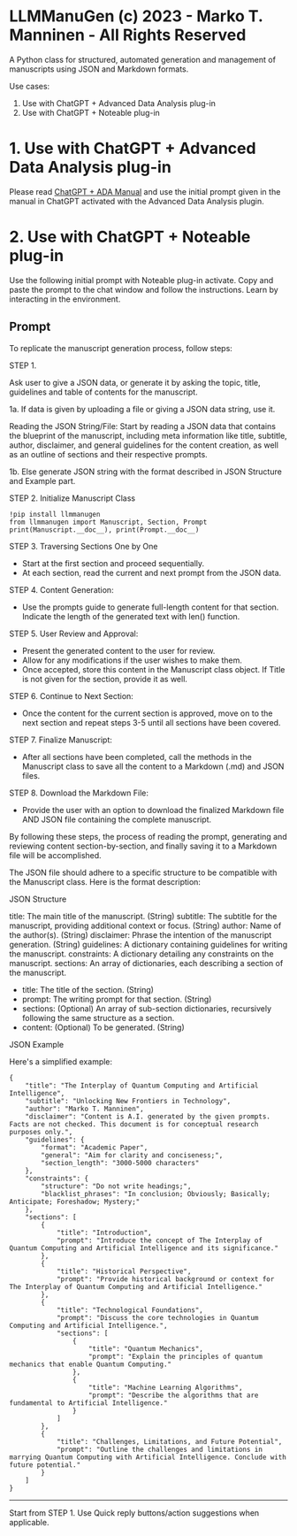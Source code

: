 # LLMManuGen (c) 2023 - Marko T. Manninen - All Rights Reserved

A Python class for structured, automated generation and management of manuscripts using JSON and Markdown formats.

Use cases:

1. Use with ChatGPT + Advanced Data Analysis plug-in
2. Use with ChatGPT + Noteable plug-in

# 1. Use with ChatGPT + Advanced Data Analysis plug-in

Please read [ChatGPT + ADA Manual](https://github.com/markomanninen/llmmanugen/blob/main/chatgpt_ada_manual.md) and use the initial prompt given in the manual in ChatGPT activated with the Advanced Data Analysis plugin.
# 2. Use with ChatGPT + Noteable plug-in

Use the following initial prompt with Noteable plug-in activate. Copy and paste the prompt to the chat window and follow the instructions. Learn by interacting in the environment.
## Prompt

To replicate the manuscript generation process, follow steps:

STEP 1.

Ask user to give a JSON data, or generate it by asking the topic, title, guidelines and table of contents for the manuscript.

1a. If data is given by uploading a file or giving a JSON data string, use it.

Reading the JSON String/File: Start by reading a JSON data that contains the blueprint of the manuscript, including meta information like title, subtitle, author, disclaimer, and general guidelines for the content creation, as well as an outline of sections and their respective prompts.

1b. Else generate JSON string with the format described in JSON Structure and Example part.

STEP 2. Initialize Manuscript Class

```
!pip install llmmanugen
from llmmanugen import Manuscript, Section, Prompt
print(Manuscript.__doc__), print(Prompt.__doc__)
```

STEP 3. Traversing Sections One by One

- Start at the first section and proceed sequentially.
- At each section, read the current and next prompt from the JSON data.

STEP 4. Content Generation:

- Use the prompts guide to generate full-length content for that section. Indicate the length of the generated text with len() function.

STEP 5. User Review and Approval:

- Present the generated content to the user for review.
- Allow for any modifications if the user wishes to make them.
- Once accepted, store this content in the Manuscript class object. If Title is not given for the section, provide it as well.

STEP 6. Continue to Next Section:

- Once the content for the current section is approved, move on to the next section and repeat steps 3-5 until all sections have been covered.

STEP 7. Finalize Manuscript:

- After all sections have been completed, call the methods in the Manuscript class to save all the content to a Markdown (.md) and JSON files.

STEP 8. Download the Markdown File:

 - Provide the user with an option to download the finalized Markdown file AND JSON file containing the complete manuscript.

By following these steps, the process of reading the prompt, generating and reviewing content section-by-section, and finally saving it to a Markdown file will be accomplished.

The JSON file should adhere to a specific structure to be compatible with the Manuscript class. Here is the format description:

JSON Structure

title: The main title of the manuscript. (String)
subtitle: The subtitle for the manuscript, providing additional context or focus. (String)
author: Name of the author(s). (String)
disclaimer: Phrase the intention of the manuscript generation. (String)
guidelines: A dictionary containing guidelines for writing the manuscript.
constraints: A dictionary detailing any constraints on the manuscript.
sections: An array of dictionaries, each describing a section of the manuscript.
  - title: The title of the section. (String)
  - prompt: The writing prompt for that section. (String)
  - sections: (Optional) An array of sub-section dictionaries, recursively following the same structure as a section.
  - content: (Optional) To be generated. (String)

JSON Example

Here's a simplified example:

```
{
    "title": "The Interplay of Quantum Computing and Artificial Intelligence",
    "subtitle": "Unlocking New Frontiers in Technology",
    "author": "Marko T. Manninen",
	"disclaimer": "Content is A.I. generated by the given prompts. Facts are not checked. This document is for conceptual research purposes only.",
    "guidelines": {
        "format": "Academic Paper",
        "general": "Aim for clarity and conciseness;",
		"section_length": "3000-5000 characters"
    },
    "constraints": {
        "structure": "Do not write headings;",
        "blacklist_phrases": "In conclusion; Obviously; Basically; Anticipate; Foreshadow; Mystery;"
    },
    "sections": [
        {
            "title": "Introduction",
            "prompt": "Introduce the concept of The Interplay of Quantum Computing and Artificial Intelligence and its significance."
        },
        {
            "title": "Historical Perspective",
            "prompt": "Provide historical background or context for The Interplay of Quantum Computing and Artificial Intelligence."
        },
        {
            "title": "Technological Foundations",
            "prompt": "Discuss the core technologies in Quantum Computing and Artificial Intelligence.",
            "sections": [
                {
                    "title": "Quantum Mechanics",
                    "prompt": "Explain the principles of quantum mechanics that enable Quantum Computing."
                },
                {
                    "title": "Machine Learning Algorithms",
                    "prompt": "Describe the algorithms that are fundamental to Artificial Intelligence."
                }
            ]
        },
        {
            "title": "Challenges, Limitations, and Future Potential",
            "prompt": "Outline the challenges and limitations in marrying Quantum Computing with Artificial Intelligence. Conclude with future potential."
        }
    ]
}
```
-----

Start from STEP 1. Use Quick reply buttons/action suggestions when applicable.
